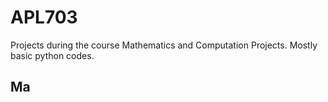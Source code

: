 # APL703

Projects during the course Mathematics and Computation Projects.
Mostly basic python codes. 

## Ma
